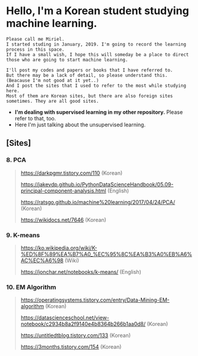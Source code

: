 # Hello, I'm a Korean student studying machine learning.

```
Please call me Miriel. 
I started studing in January, 2019. I'm going to record the learning process in this space. 
If I have a small wish, I hope this will someday be a place to direct 
those who are going to start machine learning.

I'll post my codes and papers or books that I have referred to. 
But there may be a lack of detail, so please understand this.
(Beacause I'm not good at it yet..) 
And I post the sites that I used to refer to the most while studying here. 
Most of them are Korean sites, but there are also foreign sites sometimes. They are all good sites.
```
* **I'm dealing with supervised learning in my other repository.** Please refer to that, too.
*  Here I'm just talking about the unsupervised learning.

## [Sites]  

### 8. PCA
> <https://darkpgmr.tistory.com/110> (Korean)
>
> <https://jakevdp.github.io/PythonDataScienceHandbook/05.09-principal-component-analysis.html> (English)
>
> <https://ratsgo.github.io/machine%20learning/2017/04/24/PCA/> (Korean)
>
> <https://wikidocs.net/7646> (Korean)

### 9. K-means
> <https://ko.wikipedia.org/wiki/K-%ED%8F%89%EA%B7%A0_%EC%95%8C%EA%B3%A0%EB%A6%AC%EC%A6%98> (Wiki)
> 
> <https://jonchar.net/notebooks/k-means/> (English)

### 10. EM Algorithm
> <https://operatingsystems.tistory.com/entry/Data-Mining-EM-algorithm> (Korean)
> 
> <https://datascienceschool.net/view-notebook/c2934b8a2f9140e4b8364b266b1aa0d8/> (Korean)
> 
> <https://untitledtblog.tistory.com/133> (Korean)
>
> <https://3months.tistory.com/154> (Korean)
